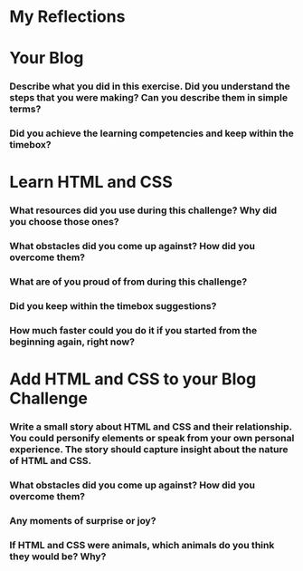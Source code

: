 # My Reflections

# Your Blog 

### Describe what you did in this exercise. Did you understand the steps that you were making? Can you describe them in simple terms?



### Did you achieve the learning competencies and keep within the timebox?





# Learn HTML and CSS 

### What resources did you use during this challenge? Why did you choose those ones? 



### What obstacles did you come up against? How did you overcome them?



### What are of you proud of from during this challenge?



### Did you keep within the timebox suggestions?



### How much faster could you do it if you started from the beginning again, right now?





# Add HTML and CSS to your Blog Challenge

### Write a small story about HTML and CSS and their relationship. You could personify elements or speak from your own personal experience. The story should capture insight about the nature of HTML and CSS.  



### What obstacles did you come up against? How did you overcome them? 



### Any moments of surprise or joy? 



### If HTML and CSS were animals, which animals do you think they would be? Why?



